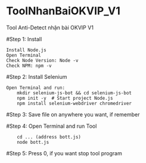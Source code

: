 # ToolNhanBaiOKVIP_V1
Tool Anti-Detect nhận bài OKVIP V1

#Step 1: Install

    Install Node.js
    Open Terminal
    Check Node Version: Node -v
    Check NPM: npm -v
    
#Step 2: Install Selenium

    Open Terminal and run:
        mkdir selenium-js-bot && cd selenium-js-bot
        npm init -y  # Start project Node.js
        npm install selenium-webdriver chromedriver
        
#Step 3: Save file on anywhere you want, if remember

#Step 4: Open Terminal and run Tool

        cd ... (address bott.js)
        node bott.js
        
#Step 5: Press 0, if you want stop tool program
